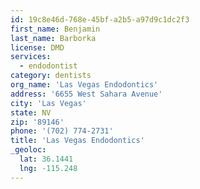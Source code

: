 ```yaml
---
id: 19c8e46d-768e-45bf-a2b5-a97d9c1dc2f3
first_name: Benjamin
last_name: Barborka
license: DMD
services:
  - endodontist
category: dentists
org_name: 'Las Vegas Endodontics'
address: '6655 West Sahara Avenue'
city: 'Las Vegas'
state: NV
zip: '89146'
phone: '(702) 774-2731'
title: 'Las Vegas Endodontics'
_geoloc:
  lat: 36.1441
  lng: -115.248
---
```

